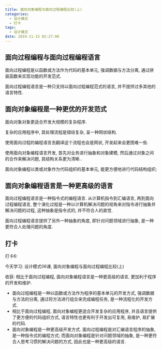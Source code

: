 ```yaml
---
title: 面向对象编程与面向过程编程比较(上)
categories:
  - 设计模式
  - 打卡
tags:
  - 设计模式
date: 2019-11-15 02:27:08
---
```


## 面向过程编程与面向过程编程语言

面向过程编程是以函数或方法作为代码的基本单元, 强调数据与方法分离, 通过拼装函数来实现功能的开发范式.

面向过程编程语言是一种只支持以面向过程编程范式的语言, 并不提供过多其他的语言特性.


<!-- more -->


## 面向对象编程是一种更优的开发范式

面向对象对象更适合开发大规模的复杂程序.

复杂的应用程序中, 其处理流程是错综复杂, 呈一种网状结构.

使用面向过程的编程语言去翻译这个流程也会是网状, 开发起来会更困难一些.

使用面向对象编程语言开发, 首先对业务进行抽象和对象建模, 然后通过对象之间的合作来解决问题, 其结构关系更为清晰..

面向对象编程以类或对象作为代码组织的基本单元, 能更方便地进行代码结构组织;


## 面向对象编程语言是一种更高级的语言

面向过程编程语言是一种指令式的编程语言. 从计算机指令到汇编语言, 再到面向过程编程语言, 整个演化过程是一种以计算机解决问题的视角来对指令进行抽象并解决问题的过程, 这种抽象是指令式的, 并不符合人的直觉.

面向过程编程语言提供了另外一种抽象的角度, 即针对问题领域进行抽象, 是一种更符合人处理问题的角度.


## 打卡

打卡6:

今天学习: 设计模式06课, 面向对象编程与面向过程编程比较(上)

收获: 相比于面向过程编程, 面向对象编程语言是一种更高级的语言, 更加利于程序的开发和维护.
- 面向过程编程是一种以函数或方法作为程序的基本单元的开发方式, 强调数据与方法的分离, 通过将方法进行组合来完成编程任务, 是一种流程化的开发方式.
- 相比于面向过程编程, 面向对象编程更适合开发复杂的应用程序, 并且语言提供了更方便的代码组织方式, 语言特性也更有利于开发出可复用, 易维护, 易扩展的代码.
- 面向对象编程是一种更高级开发方式. 面向过程编程是对汇编语言程序的抽象, 是一种指令式的编程方式; 而面向对象编程是针对问题领域的抽象, 是一种更符合人思考习惯的解决问题的方式, 因此也是一种更高级的语言.

